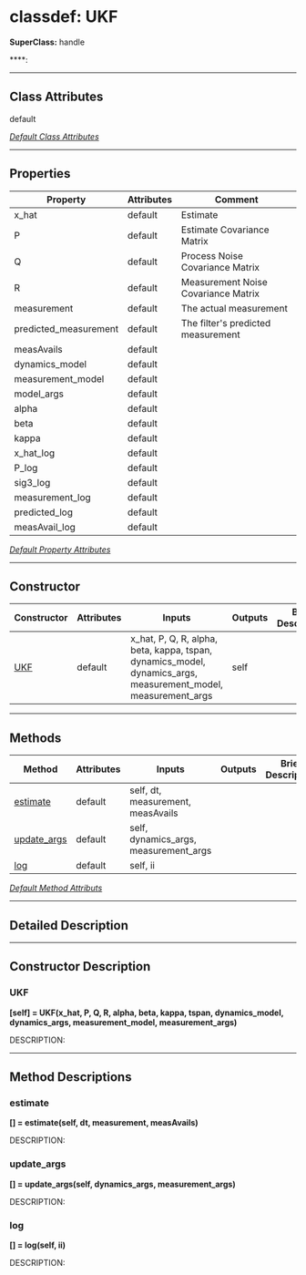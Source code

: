 # classdef: UKF

**SuperClass:** handle

****: 

 ***

## Class Attributes

default

[*Default Class Attributes*](https://www.mathworks.com/help/matlab/matlab_oop/class-attributes.html)

 ***

## Properties

| Property | Attributes  | Comment |
| -------- | ----------- | ------- |
| x_hat | default | Estimate |
| P | default | Estimate Covariance Matrix |
| Q | default | Process Noise Covariance Matrix |
| R | default | Measurement Noise Covariance Matrix |
| measurement | default | The actual measurement |
| predicted_measurement | default | The filter's predicted measurement |
| measAvails | default |  |
| dynamics_model | default |  |
| measurement_model | default |  |
| model_args | default |  |
| alpha | default |  |
| beta | default |  |
| kappa | default |  |
| x_hat_log | default |  |
| P_log | default |  |
| sig3_log | default |  |
| measurement_log | default |  |
| predicted_log | default |  |
| measAvail_log | default |  |

[*Default Property Attributes*](https://www.mathworks.com/help/matlab/matlab_oop/property-attributes.html)

 ***

## Constructor

| Constructor | Attributes | Inputs | Outputs | Brief Description |
| ----------- | ---------- | ------ | ------- | ----------------- |
| [UKF](#ukf) | default | x_hat, P, Q, R, alpha, beta, kappa, tspan, dynamics_model, dynamics_args, measurement_model, measurement_args | self |  |


 ***

## Methods

| Method | Attributes | Inputs | Outputs | Brief Description |
| ------ | ---------- | ------ | ------- | ----------------- |
| [estimate](#estimate) | default | self,  dt,  measurement,  measAvails |  |  |
| [update_args](#update_args) | default | self, dynamics_args, measurement_args |  |  |
| [log](#log) | default | self, ii |  |  |


[*Default Method Attributs*](https://www.mathworks.com/help/matlab/matlab_oop/method-attributes.html)

 ***

## Detailed Description



 ***

## Constructor Description

### UKF

**[self] = UKF(x_hat, P, Q, R, alpha, beta, kappa, tspan, dynamics_model, dynamics_args, measurement_model, measurement_args)**

DESCRIPTION: 

 ***

## Method Descriptions

### estimate

**[] = estimate(self,  dt,  measurement,  measAvails)**

DESCRIPTION: 
### update_args

**[] = update_args(self, dynamics_args, measurement_args)**

DESCRIPTION: 
### log

**[] = log(self, ii)**

DESCRIPTION: 
